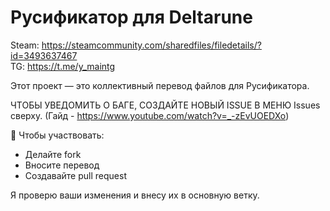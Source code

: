 # Русификатор для Deltarune

Steam: https://steamcommunity.com/sharedfiles/filedetails/?id=3493637467  
TG: https://t.me/y_maintg

Этот проект — это коллективный перевод файлов для Русификатора.

ЧТОБЫ УВЕДОМИТЬ О БАГЕ, СОЗДАЙТЕ НОВЫЙ ISSUE В МЕНЮ Issues сверху. (Гайд - https://www.youtube.com/watch?v=_-zEvUOEDXo)

📌 Чтобы участвовать:  
- Делайте fork  
- Вносите перевод  
- Создавайте pull request  

Я проверю ваши изменения и внесу их в основную ветку.

